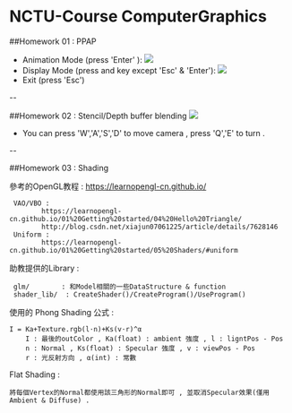 # NCTU-Course  ComputerGraphics
##Homework 01 : PPAP
* Animation Mode (press 'Enter' ):
![](https://github.com/ric113/NCTU-Course---Computer-Graphics/blob/master/OpenGL_HW01/Animation.png)
* Display Mode (press and key except 'Esc' & 'Enter'):
![](https://github.com/ric113/NCTU-Course---Computer-Graphics/blob/master/OpenGL_HW01/DIsplay.png)
* Exit (press 'Esc')

--

##Homework 02 : Stencil/Depth buffer blending
![](https://github.com/ric113/NCTU-Course---Computer-Graphics/blob/master/OPENGL_HW02/Scene.png)
* You can press 'W','A','S','D' to move camera , press 'Q','E' to turn .

--

##Homework 03 : Shading

參考的OpenGL教程 :
	https://learnopengl-cn.github.io/

	 VAO/VBO :
			https://learnopengl-cn.github.io/01%20Getting%20started/04%20Hello%20Triangle/
			http://blog.csdn.net/xiajun07061225/article/details/7628146
	 Uniform : 
			https://learnopengl-cn.github.io/01%20Getting%20started/05%20Shaders/#uniform

助教提供的Library :
	
	 glm/		 : 和Model相關的一些DataStructure & function
	 shader_lib/  : CreateShader()/CreateProgram()/UseProgram()

使用的 Phong Shading 公式 :
	 
	I = Ka+Texture.rgb(l⋅n)+Ks(v⋅r)^α
		I : 最後的outColor , Ka(float) : ambient 強度 , l : ligntPos - Pos
	 	n : Normal , Ks(float) : Specular 強度 , v : viewPos - Pos
	 	r : 光反射方向 , α(int) : 常數

Flat Shading :
	
	將每個Vertex的Normal都使用該三角形的Normal即可 , 並取消Specular效果(僅用Ambient & Diffuse) .

